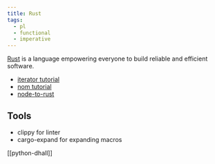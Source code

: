 ```yaml
---
title: Rust
tags:
  - pl
  - functional
  - imperative
---
```


[Rust](https://www.rust-lang.org/) is a language empowering everyone to build reliable and efficient software.

- [iterator tutorial](https://dev.to/dandyvica/yarit-yet-another-rust-iterators-tutorial-46dk)
- [nom tutorial](https://github.com/benkay86/nom-tutorial)
- [node-to-rust](https://github.com/vinodotdev/node-to-rust)

## Tools

- clippy for linter
- cargo-expand for expanding macros

[[python-dhall]]
